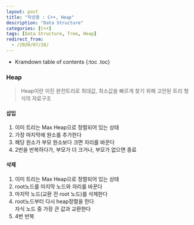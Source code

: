 ```yaml
---
layout: post
title: "작성중 : C++, Heap"
description: "Data Structure"
categories: [C++]
tags: [Data Structure, Tree, Heap]
redirect_from:
  - /2020/07/28/
---
```


* Kramdown table of contents
{:toc .toc}

### Heap
> Heap이란 이진 완전트리로
> 최대값, 최소값을 빠르게 찾기 위해 고안된 트리 형식의 자료구조


#### 삽입    
1. 이미 트리는 Max Heap으로 정렬되어 있는 상태    
2. 가장 마지막에 원소를 추가한다    
3. 해당 원소가 부모 원소보다 크면 자리를 바꾼다    
4. 2번을 반복하다가, 부모가 더 크거나, 부모가 없으면 종료    
    

#### 삭제    
1. 이미 트리는 Max Heap으로 정렬되어 있는 상태    
2. root노드를 마지막 노드와 자리를 바꾼다    
3. 마지막 노드(교환 전 root 노드)를 삭제한다    
4. root노드부터 다시 heap정렬을 한다    
   자식 노드 중 가장 큰 값과 교환한다    
5. 4번 반복    
  

